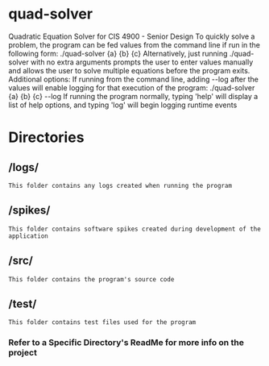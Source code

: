 # quad-solver
Quadratic Equation Solver for CIS 4900 - Senior Design
To quickly solve a problem, the program can be fed values from the command line if run in the following form:
./quad-solver {a} {b} {c}
Alternatively, just running 
./quad-solver 
with no extra arguments prompts the user to enter values manually
and allows the user to solve multiple equations before the program exits.
Additional options:
    If running from the command line, adding --log after the values will enable logging for that execution of the program:
        ./quad-solver {a} {b} {c} --log 
    If running the program normally, typing 'help' will display a list of help options, and typing 'log' will begin logging runtime events

# Directories

## /logs/
    This folder contains any logs created when running the program

## /spikes/
    This folder contains software spikes created during development of the application

## /src/
    This folder contains the program's source code

## /test/
    This folder contains test files used for the program
### Refer to a Specific Directory's ReadMe for more info on the project
